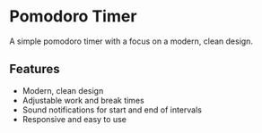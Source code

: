 # Pomodoro Timer

A simple pomodoro timer with a focus on a modern, clean design.

## Features

- Modern, clean design
- Adjustable work and break times
- Sound notifications for start and end of intervals
- Responsive and easy to use